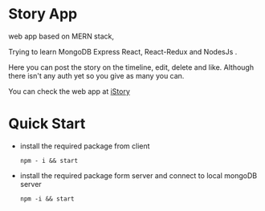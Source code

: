 # Story App

web app based on MERN stack,

Trying to learn MongoDB Express React, React-Redux and NodesJs .

Here you can post the story on the timeline, edit, delete and like. Although there isn't any auth yet
so you give as many you can.

You can check the web app at [iStory](https://istory.netlify.app/)

# Quick Start

* install the required package from client

      npm - i && start
      
* install the required package form server and connect to local mongoDB server 
      
      npm -i && start
  
 
